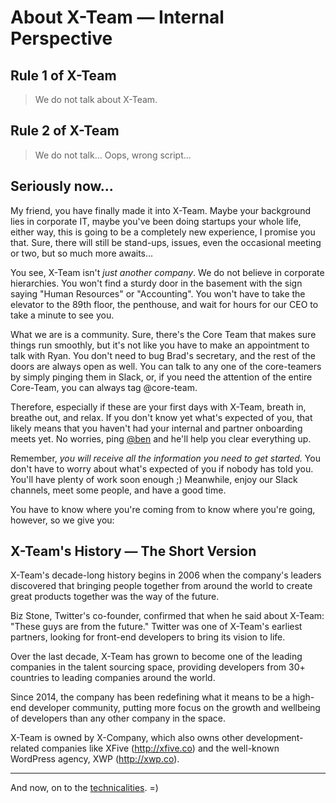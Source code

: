 # About X-Team — Internal Perspective

## Rule 1 of X-Team

> We do not talk about X-Team.

## Rule 2 of X-Team

> We do not talk... Oops, wrong script...

## Seriously now...

My friend, you have finally made it into X-Team. Maybe your background lies in corporate IT, maybe you've been doing startups your whole life, either way, this is going to be a completely new experience, I promise you that. Sure, there will still be stand-ups, issues, even the occasional meeting or two, but so much more awaits...

You see, X-Team isn't _just another company_. We do not believe in corporate hierarchies. You won't find a sturdy door in the basement with the sign saying "Human Resources" or "Accounting". You won't have to take the elevator to the 89th floor, the penthouse, and wait for hours for our CEO to take a minute to see you.

What we are is a community. Sure, there's the Core Team that makes sure things run smoothly, but it's not like you have to make an appointment to talk with Ryan. You don't need to bug Brad's secretary, and the rest of the doors are always open as well. You can talk to any one of the core-teamers by simply pinging them in Slack, or, if you need the attention of the entire Core-Team, you can always tag @core-team.

Therefore, especially if these are your first days with X-Team, breath in, breathe out, and relax. If you don't know yet what's expected of you, that likely means that you haven't had your internal and partner onboarding meets yet. No worries, ping  [@ben](https://x-team.slack.com/messages/D23Q0MCQ6) and he'll help you clear everything up.

Remember, *you will receive all the information you need to get started.* You don't have to worry about what's expected of you if nobody has told you. You'll have plenty of work soon enough ;) Meanwhile, enjoy our Slack channels, meet some people, and have a good time.

You have to know where you're coming from to know where you're going, however, so we give you:

## X-Team's History — The Short Version

X-Team's decade-long history begins in 2006 when the company's leaders discovered that bringing people together from around the world to create great products together was the way of the future.

Biz Stone, Twitter's co-founder, confirmed that when he said about X-Team: "These guys are from the future." Twitter was one of X-Team's earliest partners, looking for front-end developers to bring its vision to life. 

Over the last decade, X-Team has grown to become one of the leading companies in the talent sourcing space, providing developers from 30+ countries to leading companies around the world.

Since 2014, the company has been redefining what it means to be a high-end developer community, putting more focus on the growth and wellbeing of developers than any other company in the space.

X-Team is owned by X-Company, which also owns other development-related companies like XFive (http://xfive.co) and the well-known WordPress agency, XWP (http://xwp.co).

---

And now, on to the [technicalities](technicalities.md). =)